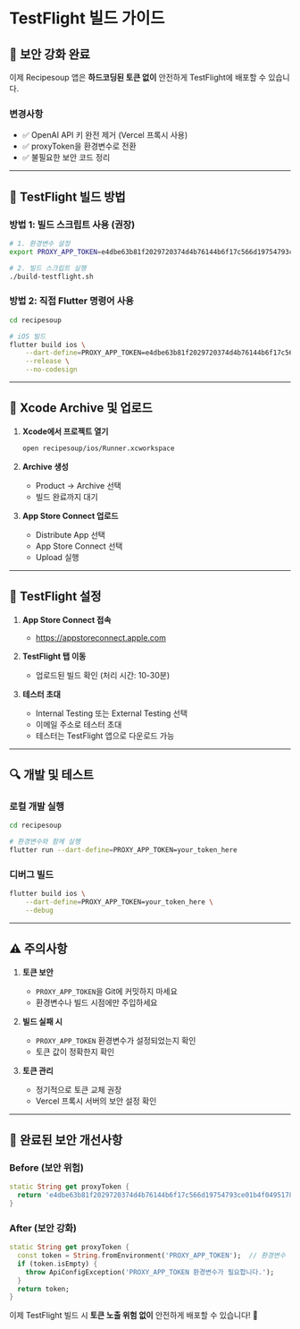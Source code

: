 # TestFlight 빌드 가이드

## 🔐 보안 강화 완료

이제 Recipesoup 앱은 **하드코딩된 토큰 없이** 안전하게 TestFlight에 배포할 수 있습니다.

### 변경사항
- ✅ OpenAI API 키 완전 제거 (Vercel 프록시 사용)
- ✅ proxyToken을 환경변수로 전환
- ✅ 불필요한 보안 코드 정리

---

## 🚀 TestFlight 빌드 방법

### 방법 1: 빌드 스크립트 사용 (권장)

```bash
# 1. 환경변수 설정
export PROXY_APP_TOKEN=e4dbe63b81f2029720374d4b76144b6f17c566d19754793ce01b4f04951780ed

# 2. 빌드 스크립트 실행
./build-testflight.sh
```

### 방법 2: 직접 Flutter 명령어 사용

```bash
cd recipesoup

# iOS 빌드
flutter build ios \
    --dart-define=PROXY_APP_TOKEN=e4dbe63b81f2029720374d4b76144b6f17c566d19754793ce01b4f04951780ed \
    --release \
    --no-codesign
```

---

## 📱 Xcode Archive 및 업로드

1. **Xcode에서 프로젝트 열기**
   ```bash
   open recipesoup/ios/Runner.xcworkspace
   ```

2. **Archive 생성**
   - Product → Archive 선택
   - 빌드 완료까지 대기

3. **App Store Connect 업로드**
   - Distribute App 선택
   - App Store Connect 선택
   - Upload 실행

---

## 🧪 TestFlight 설정

1. **App Store Connect 접속**
   - https://appstoreconnect.apple.com

2. **TestFlight 탭 이동**
   - 업로드된 빌드 확인 (처리 시간: 10-30분)

3. **테스터 초대**
   - Internal Testing 또는 External Testing 선택
   - 이메일 주소로 테스터 초대
   - 테스터는 TestFlight 앱으로 다운로드 가능

---

## 🔍 개발 및 테스트

### 로컬 개발 실행
```bash
cd recipesoup

# 환경변수와 함께 실행
flutter run --dart-define=PROXY_APP_TOKEN=your_token_here
```

### 디버그 빌드
```bash
flutter build ios \
    --dart-define=PROXY_APP_TOKEN=your_token_here \
    --debug
```

---

## ⚠️ 주의사항

1. **토큰 보안**
   - `PROXY_APP_TOKEN`을 Git에 커밋하지 마세요
   - 환경변수나 빌드 시점에만 주입하세요

2. **빌드 실패 시**
   - `PROXY_APP_TOKEN` 환경변수가 설정되었는지 확인
   - 토큰 값이 정확한지 확인

3. **토큰 관리**
   - 정기적으로 토큰 교체 권장
   - Vercel 프록시 서버의 보안 설정 확인

---

## 🎯 완료된 보안 개선사항

### Before (보안 위험)
```dart
static String get proxyToken {
  return 'e4dbe63b81f2029720374d4b76144b6f17c566d19754793ce01b4f04951780ed';  // 하드코딩
}
```

### After (보안 강화)
```dart
static String get proxyToken {
  const token = String.fromEnvironment('PROXY_APP_TOKEN');  // 환경변수
  if (token.isEmpty) {
    throw ApiConfigException('PROXY_APP_TOKEN 환경변수가 필요합니다.');
  }
  return token;
}
```

이제 TestFlight 빌드 시 **토큰 노출 위험 없이** 안전하게 배포할 수 있습니다! 🎉
